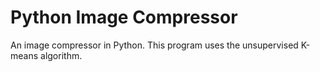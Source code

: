 # Python Image Compressor
An image compressor in Python. This program uses the unsupervised K-means algorithm.


